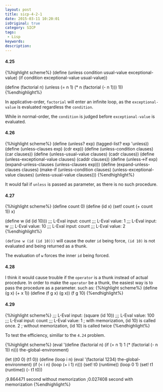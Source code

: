 ```yaml
---
layout: post
title: sicp-4-2-1
date: 2015-03-11 10:20:01
isOriginal: true
category: SICP
tags:
 - Lisp
keywords: 
description: 
---
```


#### 4.25

{%highlight scheme%}
(define (unless condition usual-value exceptional-value)
  (if condition exceptional-value usual-value))

(define (factorial n)
  (unless (= n 1)
    (* n (factorial (- n 1)))
    1))
{%endhighlight%}

In applicative-order, `factorial` will enter an infinite loop, as
the `exceptional-value` is evaluated regardless the `condition`.

While in normal-order, the `condition` is judged before `exceptional-value` is evaluated.

#### 4.26

{%highlight scheme%}
(define (unless? exp) (tagged-list? exp 'unless))
(define (unless-clauses exp) (cdr exp))
(define (unless-condition clauses) (car clauses))
(define (unless-usual-value clauses) (cadr clauses))
(define (unless-exceptional-value clauses) (caddr clauses))
(define (unless->if exp)
  (expand-unless-clauses (unless-clauses exp)))
(define (expand-unless-clauses clauses)
  (make-if (unless-condition clauses)
           (unless-exceptional-value clauses)
           (unless-usual-value clauses)))
{%endhighlight%}

It would fail if `unless` is passed as parameter, as there is no such
procedure.

#### 4.27

{%highlight scheme%}
(define count 0)
(define (id x)
  (set! count (+ count 1))
  x)

(define w (id (id 10)))
;;; L-Eval input:
count
;;; L-Eval value:
1
;;; L-Eval input:
w
;;; L-Eval value:
10
;;; L-Eval input:
count
;;; L-Eval value:
2
{%endhighlight%}

`(define w (id (id 10)))` will cause the outer `id` being force, `(id 10)` is not evaluated and being returned as a thunk.

The evaluation of `w` forces the inner `id` being forced.


#### 4.28

I think it would cause trouble if the `operator` is a thunk instead of actual procedure.
In order to make the `operator` be a thunk, the easiest way is to pass the procedure as a parameter.
such as:
{%highlight scheme%}
(define (g x) (+ x 1))
(define (f g x) (g x))
(f g 10)
{%endhighlight%}

#### 4.29

{%highlight scheme%}
;;; L-Eval input:
(square (id 10))
;;; L-Eval value:
100
;;; L-Eval input:
count
;;; L-Eval value:
1 ; with memorization, (id 10) is called once.
2 ; without memorization, (id 10) is called twice
{%endhighlight%}

To test the efficiency, simillar to the `4.24` problem.

{%highlight scheme%}
(eval '(define (factorial n)
  (if (= n 1)
      1
      (* (factorial (- n 1)) n))) the-global-environment)

(let ((t0 0) (t1 0))
  (define (loop i n)
    (eval '(factorial 1234) the-global-environment)
    (if (< i n)
      (loop (+ i 1) n)))
  (set! t0 (runtime))
  (loop 0 1)
  (set! t1 (runtime))
  (- t1 t0))

;9.864471 second without memorization
;0.027408 second with memorization
{%endhighlight%}


